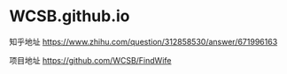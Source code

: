# WCSB.github.io
知乎地址 https://www.zhihu.com/question/312858530/answer/671996163 

项目地址 https://github.com/WCSB/FindWife